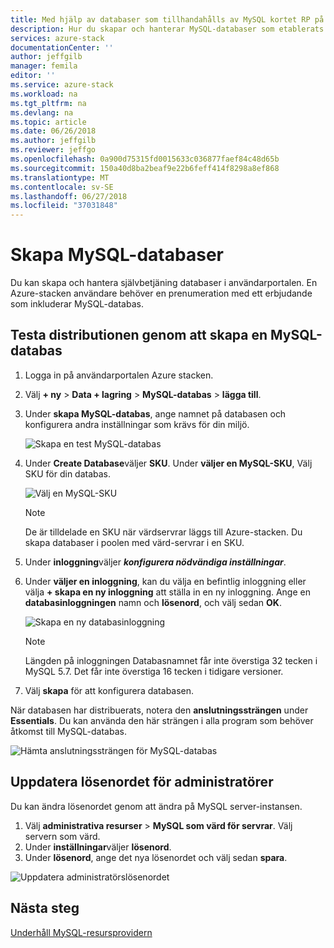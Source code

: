 ```yaml
---
title: Med hjälp av databaser som tillhandahålls av MySQL kortet RP på AzureStack | Microsoft Docs
description: Hur du skapar och hanterar MySQL-databaser som etablerats med hjälp av Resursprovidern för MySQL-kort
services: azure-stack
documentationCenter: ''
author: jeffgilb
manager: femila
editor: ''
ms.service: azure-stack
ms.workload: na
ms.tgt_pltfrm: na
ms.devlang: na
ms.topic: article
ms.date: 06/26/2018
ms.author: jeffgilb
ms.reviewer: jeffgo
ms.openlocfilehash: 0a900d75315fd0015633c036877faef84c48d65b
ms.sourcegitcommit: 150a40d8ba2beaf9e22b6feff414f8298a8ef868
ms.translationtype: MT
ms.contentlocale: sv-SE
ms.lasthandoff: 06/27/2018
ms.locfileid: "37031848"
---
```

# <a name="create-mysql-databases"></a>Skapa MySQL-databaser

Du kan skapa och hantera självbetjäning databaser i användarportalen. En Azure-stacken användare behöver en prenumeration med ett erbjudande som inkluderar MySQL-databas.

## <a name="test-your-deployment-by-creating-a-mysql-database"></a>Testa distributionen genom att skapa en MySQL-databas

1. Logga in på användarportalen Azure stacken.
2. Välj **+ ny** > **Data + lagring** > **MySQL-databas** > **lägga till**.
3. Under **skapa MySQL-databas**, ange namnet på databasen och konfigurera andra inställningar som krävs för din miljö.

    ![Skapa en test MySQL-databas](./media/azure-stack-mysql-rp-deploy/mysql-create-db.png)

4. Under **Create Database**väljer **SKU**. Under **väljer en MySQL-SKU**, Välj SKU för din databas.

    ![Välj en MySQL-SKU](./media/azure-stack-mysql-rp-deploy/mysql-select-a-sku.png)

    >[!Note]
    >De är tilldelade en SKU när värdservrar läggs till Azure-stacken. Du skapa databaser i poolen med värd-servrar i en SKU.

5. Under **inloggning**väljer ***konfigurera nödvändiga inställningar***.
6. Under **väljer en inloggning**, kan du välja en befintlig inloggning eller välja **+ skapa en ny inloggning** att ställa in en ny inloggning.  Ange en **databasinloggningen** namn och **lösenord**, och välj sedan **OK**.

    ![Skapa en ny databasinloggning](./media/azure-stack-mysql-rp-deploy/create-new-login.png)

    >[!NOTE]
    >Längden på inloggningen Databasnamnet får inte överstiga 32 tecken i MySQL 5.7. Det får inte överstiga 16 tecken i tidigare versioner.

7. Välj **skapa** för att konfigurera databasen.

När databasen har distribuerats, notera den **anslutningssträngen** under **Essentials**. Du kan använda den här strängen i alla program som behöver åtkomst till MySQL-databas.

![Hämta anslutningssträngen för MySQL-databas](./media/azure-stack-mysql-rp-deploy/mysql-db-created.png)

## <a name="update-the-administrative-password"></a>Uppdatera lösenordet för administratörer

Du kan ändra lösenordet genom att ändra på MySQL server-instansen.

1. Välj **administrativa resurser** > **MySQL som värd för servrar**. Välj servern som värd.
2. Under **inställningar**väljer **lösenord**.
3. Under **lösenord**, ange det nya lösenordet och välj sedan **spara**.

![Uppdatera administratörslösenordet](./media/azure-stack-mysql-rp-deploy/mysql-update-password.png)

## <a name="next-steps"></a>Nästa steg

[Underhåll MySQL-resursprovidern](azure-stack-mysql-resource-provider-maintain.md)